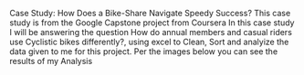 Case Study: How Does a Bike-Share Navigate Speedy Success?
This case study is from the Google Capstone project from Coursera 
In this case study I will be answering the question How do annual members and casual riders use Cyclistic bikes differently?, using excel to Clean, Sort and analyize the data given to me for this project. 
Per the images below you can see the results of my Analysis
